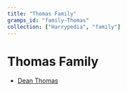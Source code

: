```yaml
---
title: "Thomas Family"
gramps_id: "family-Thomas"
collection: ["Harrypedia", "family"]
---
```


# Thomas Family

- [Dean Thomas](/Harrypedia/people/Thomas/Dean/)
